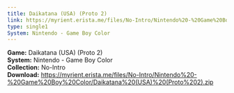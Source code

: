 ```yaml
---
title: Daikatana (USA) (Proto 2)
link: https://myrient.erista.me/files/No-Intro/Nintendo%20-%20Game%20Boy%20Color/Daikatana%20(USA)%20(Proto%202).zip
type: single1
System: Nintendo - Game Boy Color
---
```

<b>Game:</b> Daikatana (USA) (Proto 2)<br>
<b>System:</b> Nintendo - Game Boy Color<br>
<b>Collection:</b> No-Intro<br>
<b>Download:</b> https://myrient.erista.me/files/No-Intro/Nintendo%20-%20Game%20Boy%20Color/Daikatana%20(USA)%20(Proto%202).zip